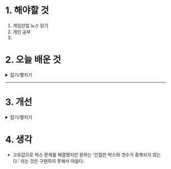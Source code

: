 
# 1. 해야할 것

1. 게임산업 뉴스 읽기 
2. 개인 공부  
3. 



# 2. 오늘 배운 것

<details>
<summary>접기/펼치기</summary>


## 배열 박스문제 해결
![image](https://github.com/user-attachments/assets/79a0b9e8-8f2a-404a-addf-494f36e825b5)


</details>

****


# 3. 개선


<details>
<summary>접기/펼치기</summary>


</details>



# 4. 생각
- 고유값으로 박스 문제를 해결했지만 원하는 '인접한 박스와 갯수가 중복되지 않는다.' 라는 것은 구현하지 못해서 아쉽다.



